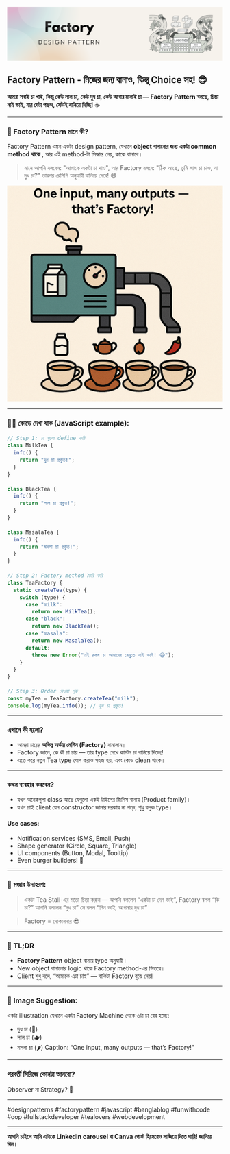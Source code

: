 ![Factory](../assets/factory-thumb.png)

## Factory Pattern - নিজের জন্য বানাও, কিন্তু Choice সহ! 😎

**আমরা সবাই চা খাই, কিন্তু কেউ লাল চা, কেউ দুধ চা, কেউ আবার মালাই চা — Factory Pattern বলছে, চিন্তা নাই ভাই, যার যেটা পছন্দ, সেটাই বানিয়ে দিচ্ছি!** ☕

---

### 🧐 Factory Pattern মানে কী?

Factory Pattern এমন একটা design pattern, যেখানে **object বানানোর জন্য একটা common method থাকে** , আর এই method-টা সিদ্ধান্ত নেয়, কাকে বানাবে।

> মানে আপনি বলবেন: "আমাকে একটা চা দাও",
> আর Factory বলবে: "ঠিক আছে, তুমি লাল চা চাও, না দুধ চা?"
> তারপর রেসিপি অনুযায়ী বানিয়ে দেবে! 😄

![Factory Example](../assets/factory-example.png)

---

### 👨‍💻 কোডে দেখা যাক (JavaScript example):

```js
// Step 1: চা গুলো define করি
class MilkTea {
  info() {
    return "দুধ চা প্রস্তুত!";
  }
}

class BlackTea {
  info() {
    return "লাল চা প্রস্তুত!";
  }
}

class MasalaTea {
  info() {
    return "মসলা চা প্রস্তুত!";
  }
}

// Step 2: Factory method তৈরি করি
class TeaFactory {
  static createTea(type) {
    switch (type) {
      case "milk":
        return new MilkTea();
      case "black":
        return new BlackTea();
      case "masala":
        return new MasalaTea();
      default:
        throw new Error("এই রকম চা আমাদের মেনুতে নাই ভাই! 😅");
    }
  }
}

// Step 3: Order নেওয়া শুরু
const myTea = TeaFactory.createTea("milk");
console.log(myTea.info()); // দুধ চা প্রস্তুত!
```

---

### এখানে কী হলো?

* আমরা চায়ের **অভিন্ন অর্ডার মেশিন (Factory)** বানালাম।
* Factory জানে, কে কী চা চায় — তার type দেখে কাস্টম চা বানিয়ে দিচ্ছে!
* এতে করে নতুন Tea type যোগ করাও সহজ হয়, এবং কোড clean থাকে।

---

### কখন ব্যবহার করবেন?

* যখন অনেকগুলা class আছে যেগুলো একই টাইপের জিনিস বানায় (Product family)।
* যখন চাই client যেন constructor জানার দরকার না পড়ে, শুধু বলুক type।

#### Use cases:

* Notification services (SMS, Email, Push)
* Shape generator (Circle, Square, Triangle)
* UI components (Button, Modal, Tooltip)
* Even burger builders! 🍔

---

### 🤹 মজার উদাহরণ:

> একটা Tea Stall-এর মতো চিন্তা করুন —
> আপনি বললেন “একটা চা দেন ভাই”,
> Factory বলল “কি চা?”
> আপনি বললেন “দুধ চা”
> সে বলল “নিন ভাই, আপনার দুধ চা”

> Factory = দোকানদার 😎

---

### 📌 TL;DR

* **Factory Pattern** object বানায় type অনুযায়ী।
* New object বানানোর logic থাকে Factory method-এর ভিতরে।
* Client শুধু বলে, “আমাকে এটা চাই” — বাকিটা Factory বুঝে নেয়!

---

### 📸 Image Suggestion:

একটা illustration যেখানে একটা Factory Machine থেকে ৩টা চা বের হচ্ছে:

* দুধ চা (🥛)
* লাল চা (🫖)
* মসলা চা (🌶️)
  Caption: “One input, many outputs — that’s Factory!”

---

### পরবর্তী সিরিজে কোনটা আনবো?

Observer না Strategy? 🤔

---

\#designpatterns #factorypattern #javascript #banglablog #funwithcode #oop #fullstackdeveloper #tealovers #webdevelopment

---

**আপনি চাইলে আমি এটাকে LinkedIn carousel বা Canva পোস্ট হিসেবেও সাজিয়ে দিতে পারি! জানিয়ে দিন।**
